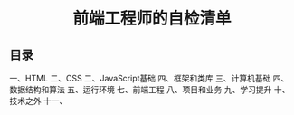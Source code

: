 # <center>前端工程师的自检清单</center>
## 目录
一、HTML
二、CSS
二、JavaScript基础
四、框架和类库
三、计算机基础
四、数据结构和算法
五、运行环境
七、前端工程
八、项目和业务
九、学习提升
十、技术之外
十一、